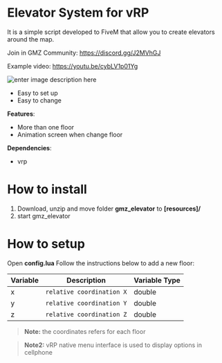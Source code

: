 # Elevator System for vRP
It is a simple script developed to FiveM that allow you to create elevators around the map.


Join in GMZ Community: https://discord.gg/J2MVhGJ

Example video: https://youtu.be/cybLV1p01Yg


![enter image description here](https://i.imgur.com/lhEdFE4.png)


 - Easy to set up
 - Easy to change
 
 **Features**:
 - More than one floor
 - Animation screen when change floor

 **Dependencies**:

 - vrp

# How to install

 1. Download, unzip and move folder **gmz_elevator** to **[resources]/**
 2. start gmz_elevator
 
# How to setup

Open **config.lua**
Follow the instructions below to add a new floor:
 
|       Variable         |Description                          |Variable Type                         |
|----------------|-------------------------------|-----------------------------|
|x|`relative coordination X`            |double            |
|y|`relative coordination Y`            |double            |
|z|`relative coordination Z`            |double            |

> **Note:** the coordinates refers for each floor

> **Note2:** vRP native menu interface is used to display options in cellphone